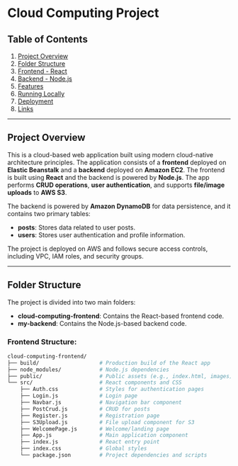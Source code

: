 # Cloud Computing Project

## Table of Contents
1. [Project Overview](#project-overview)
2. [Folder Structure](#folder-structure)
3. [Frontend - React](#frontend-react)
4. [Backend - Node.js](#backend-nodejs)
5. [Features](#features)
6. [Running Locally](#running-locally)
7. [Deployment](#deployment)
8. [Links](#links)

---

## Project Overview

This is a cloud-based web application built using modern cloud-native architecture principles. The application consists of a **frontend** deployed on **Elastic Beanstalk** and a **backend** deployed on **Amazon EC2**. The frontend is built using **React** and the backend is powered by **Node.js**. The app performs **CRUD operations**, **user authentication**, and supports **file/image uploads** to **AWS S3**.

The backend is powered by **Amazon DynamoDB** for data persistence, and it contains two primary tables:
- **posts**: Stores data related to user posts.
- **users**: Stores user authentication and profile information.

The project is deployed on AWS and follows secure access controls, including VPC, IAM roles, and security groups.

---

## Folder Structure

The project is divided into two main folders:
- **cloud-computing-frontend**: Contains the React-based frontend code.
- **my-backend**: Contains the Node.js-based backend code.

### Frontend Structure:
```bash
cloud-computing-frontend/
├── build/                   # Production build of the React app
├── node_modules/            # Node.js dependencies
├── public/                  # Public assets (e.g., index.html, images)
└── src/                     # React components and CSS
    ├── Auth.css             # Styles for authentication pages
    ├── Login.js             # Login page
    ├── Navbar.js            # Navigation bar component
    ├── PostCrud.js          # CRUD for posts
    ├── Register.js          # Registration page
    ├── S3Upload.js          # File upload component for S3
    ├── WelcomePage.js       # Welcome/landing page
    ├── App.js               # Main application component
    ├── index.js             # React entry point
    ├── index.css            # Global styles
    └── package.json         # Project dependencies and scripts
